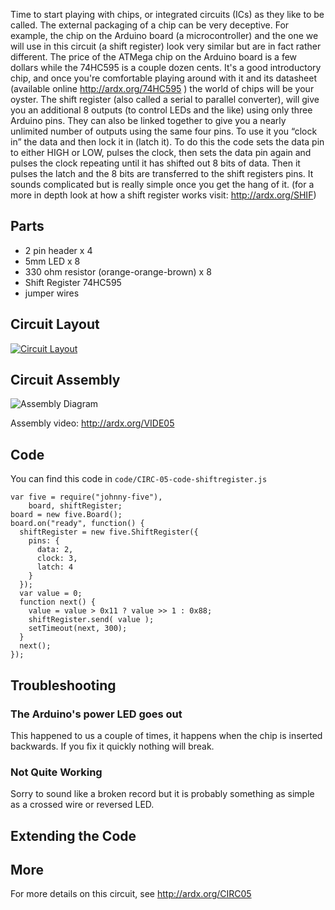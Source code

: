 
Time to start playing with chips, or integrated circuits (ICs) as they like to
be called. The external packaging of a chip can be very deceptive. For
example, the chip on the Arduino board (a microcontroller) and the one we
will use in this circuit (a shift register) look very similar but are in fact rather
different. The price of the ATMega chip on the Arduino board is a few dollars
while the 74HC595 is a couple dozen cents. It's a good introductory chip, and once you're comfortable playing around with it and its datasheet (available online http://ardx.org/74HC595 ) the world of chips will be your oyster. The shift register (also called a serial to parallel converter), will give you an additional 8 outputs (to control LEDs and the like) using only three Arduino pins. They can also be linked together to give you a nearly unlimited number of outputs using the same four pins. To use it you “clock in” the data and then lock it in (latch it). To do this the code sets the data pin to either HIGH or LOW, pulses the clock, then sets the data pin again and pulses the clock repeating until it has shifted out 8 bits of data. Then it pulses the latch and the 8 bits are transferred to the shift registers pins. It sounds complicated but is really simple once you get the hang of it.
(for a more in depth look at how a shift register works visit: http://ardx.org/SHIF)

<a id="parts"></a>
## Parts

* 2 pin header x 4
* 5mm LED x 8
* 330 ohm resistor (orange-orange-brown) x 8
* Shift Register 74HC595
* jumper wires

<a id="circuit"></a>
## Circuit Layout
[<img style="max-width:400px" src="/images/circ/CIRC05-sheet.png" alt="Circuit Layout"/>](/images/circ/CIRC05-sheet.png)

<a id="assembly"></a>
## Circuit Assembly
![Assembly Diagram](/images/assembly/CIRC-05-3dexploded.png "Assembly Diagram")

Assembly video: http://ardx.org/VIDE05

<a id="code"></a>
## Code

You can find this code in `code/CIRC-05-code-shiftregister.js`

	var five = require("johnny-five"),
	    board, shiftRegister;
	board = new five.Board();
	board.on("ready", function() {
	  shiftRegister = new five.ShiftRegister({
	    pins: {
	      data: 2,
	      clock: 3,
	      latch: 4
	    }
	  });
	  var value = 0;
	  function next() {
	    value = value > 0x11 ? value >> 1 : 0x88;
	    shiftRegister.send( value );
	    setTimeout(next, 300);
	  }
	  next();
	});

<a id="troubleshooting"></a>
## Troubleshooting

### The Arduino's power LED goes out 
This happened to us a couple of times, it happens when the chip is inserted backwards. If you fix it quickly nothing will break. 
### Not Quite Working
Sorry to sound like a broken record but it is probably something as simple as  a crossed wire or reversed LED.

<a id="extending"></a>
## Extending the Code



<a id="more"></a>
## More

For more details on this circuit, see http://ardx.org/CIRC05
